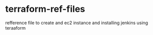 # terraform-ref-files
refference file to create and ec2 instance and installing jenkins using teraaform
